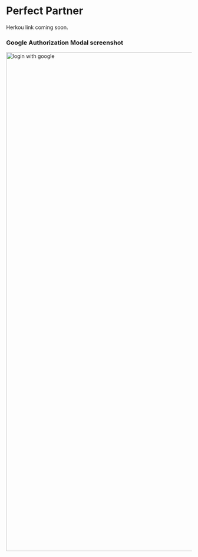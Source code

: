 # Perfect Partner

 Herkou link coming soon.
 <!-- https://perfect-partner.herokuapp.com/ -->


 ### Google Authorization Modal screenshot

 <img width="1350" alt="login with google" src="https://user-images.githubusercontent.com/38221513/51557253-61478100-1e4a-11e9-9f7d-2f7cdd0a26a1.png">